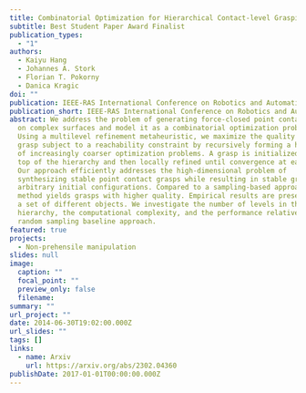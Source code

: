 ```yaml
---
title: Combinatorial Optimization for Hierarchical Contact-level Grasping
subtitle: Best Student Paper Award Finalist
publication_types:
  - "1"
authors:
  - Kaiyu Hang
  - Johannes A. Stork
  - Florian T. Pokorny
  - Danica Kragic
doi: ""
publication: IEEE-RAS International Conference on Robotics and Automation (ICRA)
publication_short: IEEE-RAS International Conference on Robotics and Automation (ICRA)
abstract: We address the problem of generating force-closed point contact grasps
  on complex surfaces and model it as a combinatorial optimization problem.
  Using a multilevel refinement metaheuristic, we maximize the quality of a
  grasp subject to a reachability constraint by recursively forming a hierarchy
  of increasingly coarser optimization problems. A grasp is initialized at the
  top of the hierarchy and then locally refined until convergence at each level.
  Our approach efficiently addresses the high-dimensional problem of
  synthesizing stable point contact grasps while resulting in stable grasps from
  arbitrary initial configurations. Compared to a sampling-based approach, our
  method yields grasps with higher quality. Empirical results are presented for
  a set of different objects. We investigate the number of levels in the
  hierarchy, the computational complexity, and the performance relative to a
  random sampling baseline approach.
featured: true
projects:
  - Non-prehensile manipulation
slides: null
image:
  caption: ""
  focal_point: ""
  preview_only: false
  filename: 
summary: ""
url_project: ""
date: 2014-06-30T19:02:00.000Z
url_slides: ""
tags: []
links:
  - name: Arxiv
    url: https://arxiv.org/abs/2302.04360
publishDate: 2017-01-01T00:00:00.000Z
---
```




